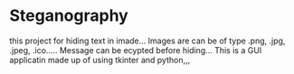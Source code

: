 # Steganography
this project for hiding text in imade... 
Images are can be of type .png, .jpg, .jpeg, .ico..... 
Message can be ecypted before hiding... 
This is a GUI applicatin made up of using tkinter and python,,,
